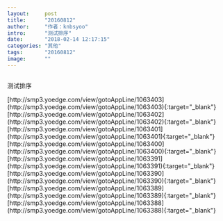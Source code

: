 ```yaml
---
layout:     post
title:      "20160812"
author:     "作者：knbsyoo"
intro:      "测试排序"
date:       "2018-02-14 12:17:15"
categories: "其他"
tags:       "20160812"
image:      ""
---
```

<div style="text-align: center">
<p><img src=""/></p>
</div>
<p class="post-meta">
<span>测试排序</span>
</p>
[http://smp3.yoedge.com/view/gotoAppLine/1063403](http://smp3.yoedge.com/view/gotoAppLine/1063403){:target="_blank"}
[http://smp3.yoedge.com/view/gotoAppLine/1063402](http://smp3.yoedge.com/view/gotoAppLine/1063402){:target="_blank"}
[http://smp3.yoedge.com/view/gotoAppLine/1063401](http://smp3.yoedge.com/view/gotoAppLine/1063401){:target="_blank"}
[http://smp3.yoedge.com/view/gotoAppLine/1063400](http://smp3.yoedge.com/view/gotoAppLine/1063400){:target="_blank"}
[http://smp3.yoedge.com/view/gotoAppLine/1063391](http://smp3.yoedge.com/view/gotoAppLine/1063391){:target="_blank"}
[http://smp3.yoedge.com/view/gotoAppLine/1063390](http://smp3.yoedge.com/view/gotoAppLine/1063390){:target="_blank"}
[http://smp3.yoedge.com/view/gotoAppLine/1063389](http://smp3.yoedge.com/view/gotoAppLine/1063389){:target="_blank"}
[http://smp3.yoedge.com/view/gotoAppLine/1063388](http://smp3.yoedge.com/view/gotoAppLine/1063388){:target="_blank"}


